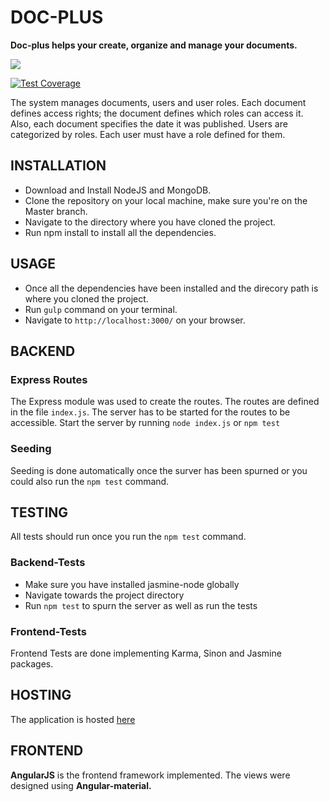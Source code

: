 # DOC-PLUS

**Doc-plus helps your create, organize and manage your documents.**

<a href="https://codeclimate.com/github/andela-totieno/DMS-FrontEnd"><img src="https://codeclimate.com/github/andela-totieno/DMS-FrontEnd/badges/gpa.svg" /></a>

[![Test Coverage](https://codeclimate.com/github/andela-totieno/DMS-FrontEnd/badges/coverage.svg)](https://codeclimate.com/github/andela-totieno/DMS-FrontEnd/coverage)


The system manages documents, users and user roles. Each document defines access rights; the document defines which roles can access it. Also, each document specifies the date it was published. Users are categorized by roles. Each user must have a role defined for them.

## INSTALLATION

- Download and Install NodeJS and MongoDB.
- Clone the repository on your local machine, make sure you're on the Master branch.
- Navigate to the directory where you have cloned the project.
- Run npm install to install all the dependencies.

## USAGE
- Once all the dependencies have been installed and the direcory path is where you cloned the project.
- Run `gulp` command on your terminal.
- Navigate to `http://localhost:3000/` on your browser.

## BACKEND
### Express Routes

The Express module was used to create the routes. The routes are defined in the file `index.js`. The server has to be        started for the routes to be accessible. Start the server by running `node index.js` or `npm test`

### Seeding

Seeding is done automatically once the surver has been spurned or you could also run  the `npm test` command.


## TESTING

All tests should run once you run the `npm test` command.

### Backend-Tests

- Make sure you have installed jasmine-node globally
- Navigate towards the project directory
- Run `npm test` to spurn the server as well as run the tests

### Frontend-Tests
Frontend Tests are done implementing Karma, Sinon and Jasmine packages.

## HOSTING
The application is hosted <a href='doc-plus.herokuapp.com'> here</a>

## FRONTEND

**AngularJS** is the frontend framework implemented. The views were designed using **Angular-material.**


